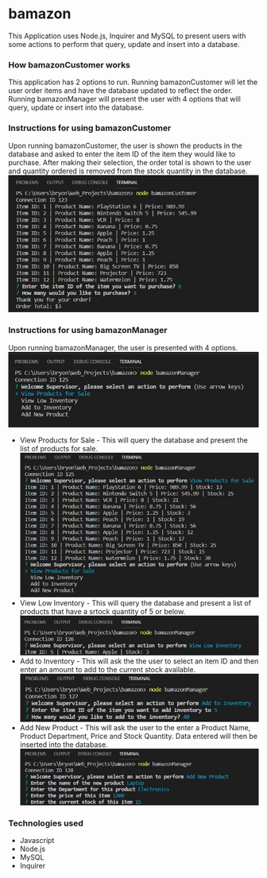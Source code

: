 # bamazon

This Application uses Node.js, Inquirer and MySQL to present users with some actions to perform that query, update and insert into a database.

### How bamazonCustomer works
This application has 2 options to run.  Running bamazonCustomer will let the user order items and have the database updated to reflect the order.  Running bamazonManager will present the user with 4 options that will query, update or insert into the database.

### Instructions for using bamazonCustomer
Upon running bamazonCustomer, the user is shown the products in the database and asked to enter the item ID of the item they would like to purchase.  After making their selection, the order total is shown to the user and quantity ordered is removed from the stock quantity in the database.
![bamazonCustomer Screenshot](.\assets\images\screenshots\bamazonCustomer.jpg)

### Instructions for using bamazonManager
Upon running bamazonManager, the user is presented with 4 options.
![bamazonManager Options to Perform Screenshot](.\assets\images\screenshots\bamazonManager-options.jpg)
* View Products for Sale - This will query the database and present the list of products for sale.
![bamazonManager View Products for Sale Screenshot](.\assets\images\screenshots\bamazonManager-view-products.jpg)
* View Low Inventory - This will query the database and present a list of products that have a srtock quantity of 5 or below.
![bamazonManager View Low Inventory Screenshot](.\assets\images\screenshots\bamazonManager-view-low-inventory.jpg)
* Add to Inventory - This will ask the the user to select an item ID and then enter an amount to add to the current stock available.
![bamazonManager Add New Product Screenshot](.\assets\images\screenshots\bamazonManager-add-stock.jpg)
* Add New Product - This will ask the user to the enter a Product Name, Product Department, Price and Stock Quantity.  Data entered will then be inserted into the database.
![bamazonManager Add New Product Screenshot](.\assets\images\screenshots\bamazonManager-add-product.jpg)

### Technologies used
* Javascript
* Node.js
* MySQL
* Inquirer
